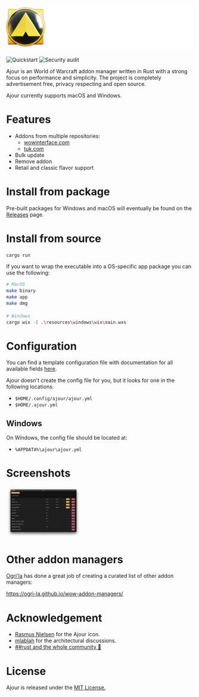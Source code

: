 ![](./resources/screenshots/ajour-banner.png)

![Quickstart](https://github.com/casperstorm/ajour/workflows/Quickstart/badge.svg)
![Security audit](https://github.com/casperstorm/ajour/workflows/Security%20audit/badge.svg)

Ajour is an World of Warcraft addon manager written in Rust with a strong focus on performance and simplicity. The project is completely advertisement free, privacy respecting and open source.

Ajour currently supports macOS and Windows.

# Features

- Addons from multiple repositories:
  - [wowinterface.com](https://www.wowinterface.com/addons.php)
  - [tuk.com](https://www.tukui.org/)
- Bulk update
- Remove addon
- Retail and classic flavor support

# Install from package

Pre-built packages for Windows and macOS will eventually be found on the [Releases](https://github.com/casperstorm/ajour/releases) page.

# Install from source

```sh
cargo run
```

If you want to wrap the executable into a OS-specific app package you can use the following:

```sh
# MacOS
make binary
make app
make dmg

# Windows
cargo wix -I .\resources\windows\wix\main.wxs
```

# Configuration

You can find a template configuration file with documentation for all available fields [here](./ajour.yml).

Ajour doesn't create the config file for you, but it looks for one in the following locations:

- `$HOME/.config/ajour/ajour.yml`
- `$HOME/.ajour.yml`

## Windows

On Windows, the config file should be located at:

- `%APPDATA%\ajour\ajour.yml`

# Screenshots

<img src="./resources/screenshots/ajour-0.0.1.png" width=200>

# Other addon managers

[Ogri'la](https://github.com/ogri-la) has done a great job of creating a curated list of other addon managers:

https://ogri-la.github.io/wow-addon-managers/

# Acknowledgement

- [Rasmus Nielsen](https://rasmusnielsen.dk/) for the Ajour icon.
- [mlablah](https://github.com/mlablah) for the architectural discussions.
- [##rust and the whole community 🦀](https://webchat.freenode.net/?channels=##rust)

# License

Ajour is released under the [MIT License.](https://github.com/casperstorm/ajour/blob/master/LICENSE)
